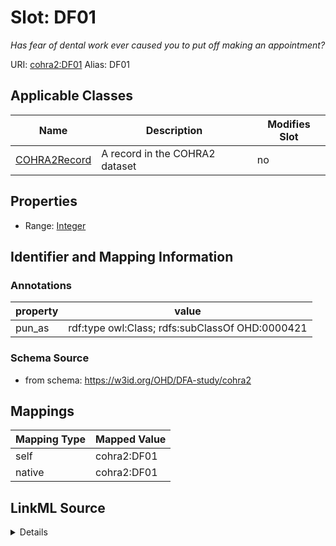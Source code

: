 

# Slot: DF01 


_Has fear of dental work ever caused you to put off making an appointment?_





URI: [cohra2:DF01](https://w3id.org/OHD/DFA-study/cohra2/DF01)
Alias: DF01

<!-- no inheritance hierarchy -->





## Applicable Classes

| Name | Description | Modifies Slot |
| --- | --- | --- |
| [COHRA2Record](COHRA2Record.md) | A record in the COHRA2 dataset |  no  |







## Properties

* Range: [Integer](Integer.md)





## Identifier and Mapping Information





### Annotations

| property | value |
| --- | --- |
| pun_as | rdf:type owl:Class; rdfs:subClassOf OHD:0000421 |




### Schema Source


* from schema: https://w3id.org/OHD/DFA-study/cohra2




## Mappings

| Mapping Type | Mapped Value |
| ---  | ---  |
| self | cohra2:DF01 |
| native | cohra2:DF01 |




## LinkML Source

<details>
```yaml
name: DF01
annotations:
  pun_as:
    tag: pun_as
    value: rdf:type owl:Class; rdfs:subClassOf OHD:0000421
description: Has fear of dental work ever caused you to put off making an appointment?
from_schema: https://w3id.org/OHD/DFA-study/cohra2
rank: 1000
alias: DF01
domain_of:
- COHRA2Record
range: integer

```
</details>